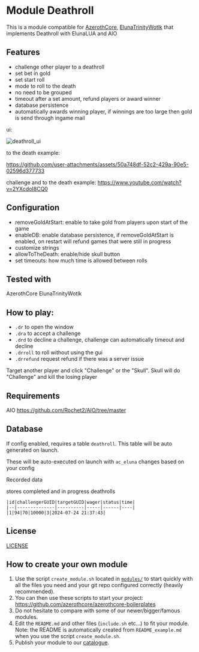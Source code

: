 # Module Deathroll

This is a module compatible for [AzerothCore](http://www.azerothcore.org), [ElunaTrinityWotlk](https://github.com/ElunaLuaEngine/ElunaTrinityWotlk) that implements Deathroll with ElunaLUA and AIO

## Features
- challenge other player to a deathroll
- set bet in gold
- set start roll
- mode to roll to the death
- no need to be grouped
- timeout after a set amount, refund players or award winner
- database persistence
- automatically awards winning player, if winnings are too large then gold is send through ingame mail

ui:

![deathroll_ui](https://github.com/user-attachments/assets/1fbe1299-3366-45fc-87c5-6b194272fa46)


to the death example:

https://github.com/user-attachments/assets/50a748df-52c2-429a-90e5-02596d377733


challenge and to the death example: https://www.youtube.com/watch?v=2YXcdoI8CQ0

## Configuration
- removeGoldAtStart: enable to take gold from players upon start of the game
- enableDB: enable database persistence, if removeGoldAtStart is enabled, on restart will refund games that were still in progress
- customize strings
- allowToTheDeath: enable/hide skull button
- set timeouts: how much time is allowed between rolls

## Tested with
AzerothCore
ElunaTrinityWotlk

## How to play:
- `.dr` to open the window
- `.dra` to accept a challenge
- `.drd` to decline a challenge, challenge can automatically timeout and decline
- `.drroll` to roll without using the gui
- `.drrefund` request refund if there was a server issue

Target another player and click "Challenge" or the "Skull". Skull will do "Challenge" and kill the losing player

## Requirements
AIO https://github.com/Rochet2/AIO/tree/master

## Database
If config enabled, requires a table `deathroll`. This table will be auto generated on launch.

These will be auto-executed on launch with `ac_eluna` changes based on your config

Recorded data

stores completed and in progress deathrolls
```
|id|challengerGUID|targetGUID|wager|status|time|
|--|--------------|----------|-----|------|----|
|1|94|70|10000|3|2024-07-24 21:37:43|
```

## License

[LICENSE](./../LICENSE)

## How to create your own module

1. Use the script `create_module.sh` located in [`modules/`](https://github.com/azerothcore/azerothcore-wotlk/tree/master/modules) to start quickly with all the files you need and your git repo configured correctly (heavily recommended).
1. You can then use these scripts to start your project: https://github.com/azerothcore/azerothcore-boilerplates
1. Do not hesitate to compare with some of our newer/bigger/famous modules.
1. Edit the `README.md` and other files (`include.sh` etc...) to fit your module. Note: the README is automatically created from `README_example.md` when you use the script `create_module.sh`.
1. Publish your module to our [catalogue](https://github.com/azerothcore/modules-catalogue).
